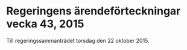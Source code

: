 # Regeringens ärendeförteckningar vecka 43, 2015

Till regeringssammanträdet torsdag den 22 oktober 2015.
